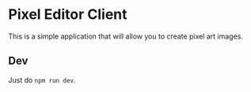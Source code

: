 # Pixel Editor Client

This is a simple application that will allow you to create pixel art images.

## Dev 

Just do `npm run dev`.
